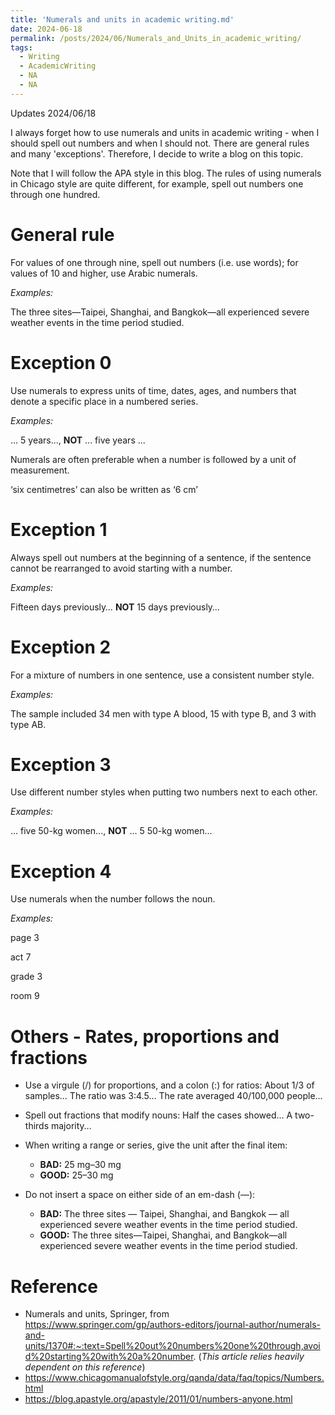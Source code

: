 ```yaml
---
title: 'Numerals and units in academic writing.md'
date: 2024-06-18
permalink: /posts/2024/06/Numerals_and_Units_in_academic_writing/
tags:
  - Writing
  - AcademicWriting
  - NA
  - NA
---
```

Updates 2024/06/18

I always forget how to use numerals and units in academic writing - when I should spell out numbers and when I should not. There are general rules and many 'exceptions'. Therefore, I decide to write a blog on this topic.

Note that I will follow the APA style in this blog. The rules of using numerals in Chicago style are quite different, for example, spell out numbers one through one hundred.

# General rule

For values of one through nine, spell out numbers (i.e. use words); for values of 10 and higher, use Arabic numerals.

*Examples:*

The three sites—Taipei, Shanghai, and Bangkok—all experienced severe weather events in the time period studied.

# Exception 0

Use numerals to express units of time, dates, ages, and numbers that denote a specific place in a numbered series.

*Examples:*

... 5 years..., **NOT** ... five years ...

Numerals are often preferable when a number is followed by a unit of measurement.

‘six centimetres’ can also be written as ‘6 cm’

# Exception 1

Always spell out numbers at the beginning of a sentence, if the sentence cannot be rearranged to avoid starting with a number.

*Examples:*

Fifteen days previously… **NOT** 15 days previously…

# Exception 2

For a mixture of numbers in one sentence, use a consistent number style.

*Examples:*

The sample included 34 men with type A blood, 15 with type B, and 3 with type AB.

# Exception 3

Use different number styles when putting two numbers next to each other.

*Examples:*

... five 50-kg women..., **NOT** ... 5 50-kg women...

# Exception 4

Use numerals when the number follows the noun.

*Examples:*

page 3

act 7

grade 3

room 9

# Others - Rates, proportions and fractions

- Use a virgule (/) for proportions, and a colon (:) for ratios:
  About 1/3 of samples…
  The ratio was 3:4.5…
  The rate averaged 40/100,000 people…
- Spell out fractions that modify nouns:
  Half the cases showed…
  A two-thirds majority…
- When writing a range or series, give the unit after the final item:
  - **BAD:** 25 mg–30 mg
  - **GOOD:** 25–30 mg
  
- Do not insert a space on either side of an em-dash (—):
  - **BAD:** The three sites — Taipei, Shanghai, and Bangkok — all experienced severe weather events in the time period studied.
  - **GOOD:** The three sites—Taipei, Shanghai, and Bangkok—all experienced severe weather events in the time period studied.


# Reference

- Numerals and units, Springer, from https://www.springer.com/gp/authors-editors/journal-author/numerals-and-units/1370#:~:text=Spell%20out%20numbers%20one%20through,avoid%20starting%20with%20a%20number. (*This article relies heavily dependent on this reference*)
- https://www.chicagomanualofstyle.org/qanda/data/faq/topics/Numbers.html
- https://blog.apastyle.org/apastyle/2011/01/numbers-anyone.html
